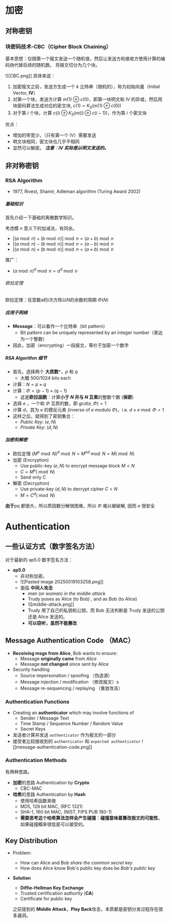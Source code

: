 # 加密

## 对称密钥

### 块密码技术-CBC（Cipher Block Chaining）
基本思想：仅随第一个报文发送一个随机值，然后让发送方和接收方使用计算的编码快代替后续的随机数。
将报文切分为几个块。

![[CBC.png]]
具体来说：
1. 加密报文之前，发送方生成一个 $k$ 比特串（随机的），称为初始向量（Initial Vector, **IV**）
2. 对第一个块，发送方计算 $m(1)\oplus c(0)$，即第一块明文和 $IV$ 的异或，然后用块密码算法生成对应的密文块, $c(1)=K_{S}(m(1)\oplus c(0))$
3. 对于第 $i$ 个块，计算 $c(i)\oplus K_{S}(m(i)\oplus c(i-1))$，作为第 $i$ 个密文块

优点：
- 增加的带宽少。（只有第一个 IV）需要发送
- 明文块相同，密文块也几乎不相同
- 显然可以解密。
***注意**：**IV 实际是以明文发送的。***
## 非对称密钥

### RSA Algorithm
- 1977, Rivest, Shamir, Adleman algorithm
(Turing Award 2002)

##### 基础知识
首先介绍一下基础的离散数学知识。

考虑模 n 意义下的加减法，有同余。
-  $\left[ (a\bmod n)+(b\bmod n)\right]\bmod n=(a+b)\bmod n$
- $\left[ (a\bmod n)-(b\bmod n)\right]\bmod n=(a-b)\bmod n$
- $\left[ (a\bmod n)\times(b\bmod n)\right]\bmod n=(a\times b)\bmod n$

推广：
- $(a\bmod n)^{d}\bmod n=a^{d}\bmod n$

###### 欧拉定理
欧拉定理：任意数a的i次方除以N的余数的周期 $\Phi(N)$


##### 应用于网络
- **Message**：可以看作一个比特串（bit pattern）
	- Bit pattern can be uniquely represented by an integer number（表达为一个整数）
- 因此，加密（encrypting）一段报文，等价于加密一个数字

##### RSA Algorithm 细节
- 首先，选择两个 **大质数***，$p$ 和 $q$
	- 大概 500/1024 bits each
- 计算：$N=p\times q$
- 计算：$\Phi=(p-1)\times(q-1)$
	- 这是**欧拉函数**：计算**小于 $N$ 并与 $N$ 互素**的整数个数 (**保密**)
- 选择 $e$ ，一个和 $\Phi$ 互质的数，即 $gcd(e,\Phi)=1$
- 计算 $d$，其为 $e$ 的模反元素 (inverse of $e$ modulo $\Phi$)，i.e. $d\times e \bmod\Phi=1$
- 这样之后，就得到了密钥集合：
	- *Public Key:* $(e,N)$
	- *Private Key*: $(d,N)$


##### 加密和解密
- 欧拉定理
$(M^{e}\bmod N)^{d}\bmod N=M^{ed}\bmod N=M(\bmod N)$
- 加密 (Encryption)
	- Use public-key  $(e,N)$ to encrypt message block $M<N$
	- $C=M^{e}(\bmod N)$
	- Send only $C$
- 解密 (Decryption)
	- Use private-key $(d,N)$ to decrypt cipher $C<N$
	- $M=C^{d}(\bmod N)$

**由于**pq 都很大，所以质因数分解很困难，所以 $\Phi$ 难以被破解, 因而 $e$ 很安全

# Authentication
## 一些认证方式（数字签名方法）
对于最新的 ap5.0 数字签名方法：
- **ap5.0**
	- 非对称加密。
	- ![[Pasted image 20250519103258.png]]
	- 面临 **中间人攻击**
		- *man (or woman) in the middle attack*
		- Trudy poses as Alice (to Bob) , and as Bob (to Alice)
		- ![[middle-attack.png]]
		- Trudy 用了自己的私钥和公钥，而 Bob 无法判断是 Trudy 发送的公钥还是 Alice 发送的。
		- **可以窃听，虽然不能篡改**


## Message Authentication Code （MAC）
- **Receiving msgs from Alice**, Bob wants to ensure:
	- Message **originally came** from *Alice*
	- Message **not changed** since sent by Alice
- Security handling
	- Source impersonation / spoofing （伪造源）
	- Message injection / modification （修改报文）s
	- Message re-sequencing / replaying （重放攻击）
### Authentication Functions
- Creating an **authenticator** which may involve functions of
	- Sender / Message Text 
	- Time Stamp / Sequence Number / Random Value 
	- Secret Keys
- 发送者计算并发送 `authenticator` 作为报文的一部分
- 接受者比较接收到的 `authenticator` 和 `expected authenticator`
![[message-authentication-code.png]]
###  Authentication Methods
有两种思路。
- **加密**的思路 Authentication by **Crypto**
	- CBC-MAC
- **哈希**的思路 Authentication by **Hash**
	- 使用哈希函数来做
	- MD5, 128 bit MAC, (RFC 1321)
	- SHA-1, 160 bit MAC, (NIST, FIPS PUB 180-1)
	- **需要思考这个哈希算法怎样会产生碰撞**：**碰撞意味着篡改报文的可能性**，如果碰撞概率很低是可以接受的。
## Key Distribution
- Problem:
	- How can Alice and Bob *share the common secret key*
	- How does Alice know Bob's public key does be *Bob's public key*
- **Solution**
	- **Diffie-Hellman Key Exchange**
	- Trusted certification authority (**CA**)
	- Certificate for public key

	之前提到的  **Middle Attack**，**Play Back**攻击，本质都是密钥分发过程存在很多漏洞。

